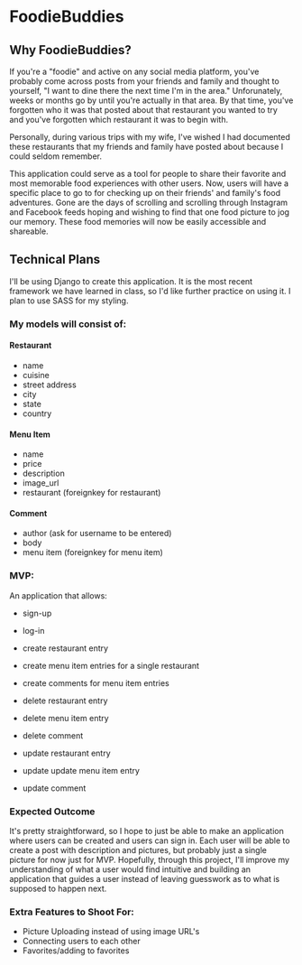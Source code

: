 # FoodieBuddies

## Why FoodieBuddies?

If you're a "foodie" and active on any social media platform, you've probably come across posts from your friends and family and thought to yourself, "I want to dine there the next time I'm in the area." Unforunately, weeks or months go by until you're actually in that area. By that time, you've forgotten who it was that posted about that restaurant you wanted to try and you've forgotten which restaurant it was to begin with.

Personally, during various trips with my wife, I've wished I had documented these restaurants that my friends and family have posted about because I could seldom remember.

This application could serve as a tool for people to share their favorite and most memorable food experiences with other users. Now, users will have a specific place to go to for checking up on their friends' and family's food adventures. Gone are the days of scrolling and scrolling through Instagram and Facebook feeds hoping and wishing to find that one food picture to jog our memory. These food memories will now be easily accessible and shareable.

## Technical Plans

I'll be using Django to create this application. It is the most recent framework we have learned in class, so I'd like further practice on using it. I plan to use SASS for my styling.

### My models will consist of:

#### Restaurant

-  name
-  cuisine
-  street address
-  city
-  state
-  country

#### Menu Item

-  name
-  price
-  description
-  image_url
-  restaurant (foreignkey for restaurant)

#### Comment

-  author (ask for username to be entered)
-  body
-  menu item (foreignkey for menu item)

### MVP:

An application that allows:

-  sign-up
-  log-in

-  create restaurant entry
-  create menu item entries for a single restaurant
-  create comments for menu item entries

-  delete restaurant entry
-  delete menu item entry
-  delete comment

-  update restaurant entry
-  update update menu item entry
-  update comment

### Expected Outcome

It's pretty straightforward, so I hope to just be able to make an application where users can be created and users can sign in. Each user will be able to create a post with description and pictures, but probably just a single picture for now just for MVP. Hopefully, through this project, I'll improve my understanding of what a user would find intuitive and building an application that guides a user instead of leaving guesswork as to what is supposed to happen next.

### Extra Features to Shoot For:

-  Picture Uploading instead of using image URL's
-  Connecting users to each other
-  Favorites/adding to favorites
